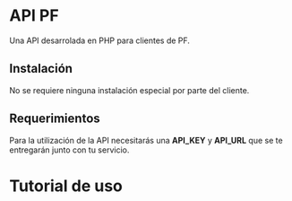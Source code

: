 # API PF
Una API desarrolada en PHP para clientes de PF.
## Instalación
No se requiere ninguna instalación especial por parte del cliente.

## Requerimientos
Para la utilización de la API necesitarás una **API_KEY** y **API_URL** que se te entregarán junto con tu servicio.

# Tutorial de uso
